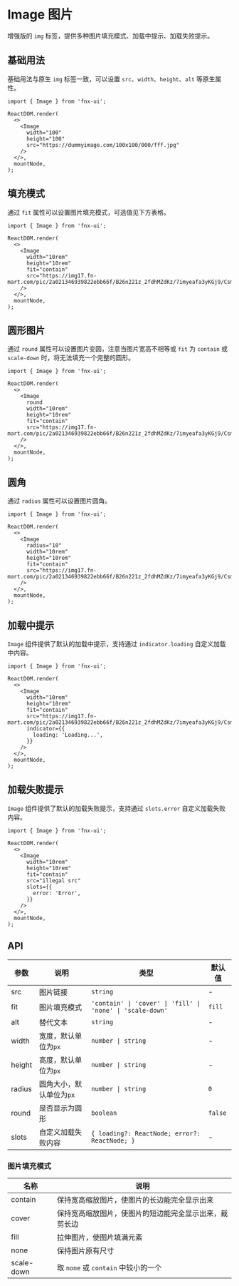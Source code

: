 # Image 图片

增强版的 `img` 标签，提供多种图片填充模式、加载中提示、加载失败提示。

## 基础用法

基础用法与原生 `img` 标签一致，可以设置 `src`、`width`、`height`、`alt` 等原生属性。

```tsx
import { Image } from 'fnx-ui';

ReactDOM.render(
  <>
    <Image
      width="100"
      height="100"
      src="https://dummyimage.com/100x100/000/fff.jpg"
    />
  </>,
  mountNode,
);
```

## 填充模式

通过 `fit` 属性可以设置图片填充模式，可选值见下方表格。

```tsx
import { Image } from 'fnx-ui';

ReactDOM.render(
  <>
    <Image
      width="10rem"
      height="10rem"
      fit="contain"
      src="https://img17.fn-mart.com/pic/2a021346939822ebb66f/B26n221z_2fdhMZdKz/7imyeafa3yKGj9/CsmRtmA3RAuAVmgsAAKtgt1PF3s715.jpg"
    />
  </>,
  mountNode,
);
```

## 圆形图片

通过 `round` 属性可以设置图片变圆，注意当图片宽高不相等或 `fit` 为 `contain` 或 `scale-down` 时，将无法填充一个完整的圆形。

```tsx
import { Image } from 'fnx-ui';

ReactDOM.render(
  <>
    <Image
      round
      width="10rem"
      height="10rem"
      fit="contain"
      src="https://img17.fn-mart.com/pic/2a021346939822ebb66f/B26n221z_2fdhMZdKz/7imyeafa3yKGj9/CsmRtmA3RAuAVmgsAAKtgt1PF3s715.jpg"
    />
  </>,
  mountNode,
);
```

## 圆角

通过 `radius` 属性可以设置图片圆角。

```tsx
import { Image } from 'fnx-ui';

ReactDOM.render(
  <>
    <Image
      radius="10"
      width="10rem"
      height="10rem"
      fit="contain"
      src="https://img17.fn-mart.com/pic/2a021346939822ebb66f/B26n221z_2fdhMZdKz/7imyeafa3yKGj9/CsmRtmA3RAuAVmgsAAKtgt1PF3s715.jpg"
    />
  </>,
  mountNode,
);
```

## 加载中提示

`Image` 组件提供了默认的加载中提示，支持通过 `indicator.loading` 自定义加载中内容。

```tsx
import { Image } from 'fnx-ui';

ReactDOM.render(
  <>
    <Image
      width="10rem"
      height="10rem"
      fit="contain"
      src="https://img17.fn-mart.com/pic/2a021346939822ebb66f/B26n221z_2fdhMZdKz/7imyeafa3yKGj9/CsmRtmA3RAuAVmgsAAKtgt1PF3s715.jpg"
      indicator={{
        loading: 'Loading...',
      }}
    />
  </>,
  mountNode,
);
```

## 加载失败提示

`Image` 组件提供了默认的加载失败提示，支持通过 `slots.error` 自定义加载失败内容。

```tsx
import { Image } from 'fnx-ui';

ReactDOM.render(
  <>
    <Image
      width="10rem"
      height="10rem"
      fit="contain"
      src="illegal src"
      slots={{
        error: 'Error',
      }}
    />
  </>,
  mountNode,
);
```

## API

| 参数   | 说明                     | 类型                                                       | 默认值  |
| ------ | ------------------------ | ---------------------------------------------------------- | ------- |
| src    | 图片链接                 | `string`                                                   | -       |
| fit    | 图片填充模式             | `'contain' \| 'cover' \| 'fill' \| 'none' \| 'scale-down'` | `fill`  |
| alt    | 替代文本                 | `string`                                                   | -       |
| width  | 宽度，默认单位为`px`     | `number \| string`                                         | -       |
| height | 高度，默认单位为`px`     | `number \| string`                                         | -       |
| radius | 圆角大小，默认单位为`px` | `number \| string`                                         | `0`     |
| round  | 是否显示为圆形           | `boolean`                                                  | `false` |
| slots  | 自定义加载失败内容       | `{ loading?: ReactNode; error?: ReactNode; }`              | -       |

### 图片填充模式

| 名称       | 说明                                                   |
| ---------- | ------------------------------------------------------ |
| contain    | 保持宽高缩放图片，使图片的长边能完全显示出来           |
| cover      | 保持宽高缩放图片，使图片的短边能完全显示出来，裁剪长边 |
| fill       | 拉伸图片，使图片填满元素                               |
| none       | 保持图片原有尺寸                                       |
| scale-down | 取 `none` 或 `contain` 中较小的一个                    |
